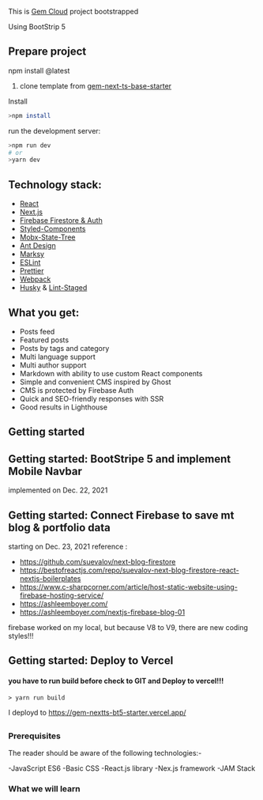 This is [Gem Cloud](https://github.com/vercel/next.js/tree/canary/packages/create-next-app) project bootstrapped

Using BootStrip 5

## Prepare project

npm install <packagename>@latest

1. clone template from [gem-next-ts-base-starter](https://github.com/gemcloud/gem-next-ts-base-starter)

Install

```bash
>npm install
```

run the development server:

```bash
>npm run dev
# or
>yarn dev
```

## Technology stack:

- [React](https://github.com/facebook/react)
- [Next.js](https://github.com/zeit/next.js)
- [Firebase Firestore & Auth](https://firebase.google.com/)
- [Styled-Components](https://github.com/styled-components/styled-components)
- [Mobx-State-Tree](https://github.com/mobxjs/mobx-state-tree)
- [Ant Design](https://github.com/ant-design/ant-design)
- [Marksy](https://github.com/storybooks/marksy)
- [ESLint](https://github.com/eslint/eslint)
- [Prettier](https://github.com/prettier/prettier)
- [Webpack](https://github.com/webpack/webpack)
- [Husky](https://github.com/typicode/husky) & [Lint-Staged](https://github.com/okonet/lint-staged)

## What you get:

- Posts feed
- Featured posts
- Posts by tags and category
- Multi language support
- Multi author support
- Markdown with ability to use custom React components
- Simple and convenient CMS inspired by Ghost
- CMS is protected by Firebase Auth
- Quick and SEO-friendly responses with SSR
- Good results in Lighthouse

## Getting started

## Getting started: BootStripe 5 and implement Mobile Navbar

implemented on Dec. 22, 2021

## Getting started: Connect Firebase to save mt blog & portfolio data

starting on Dec. 23, 2021
reference :

- https://github.com/suevalov/next-blog-firestore
- https://bestofreactjs.com/repo/suevalov-next-blog-firestore-react-nextjs-boilerplates
- https://www.c-sharpcorner.com/article/host-static-website-using-firebase-hosting-service/
- https://ashleemboyer.com/
- https://ashleemboyer.com/nextjs-firebase-blog-01

firebase worked on my local, but because V8 to V9, there are new coding styles!!!

## Getting started: Deploy to Vercel

#### you have to run build before check to GIT and Deploy to vercel!!!

```
> yarn run build
```

I deployd to https://gem-nextts-bt5-starter.vercel.app/

##

### Prerequisites

The reader should be aware of the following technologies:-

-JavaScript ES6
-Basic CSS
-React.js library
-Nex.js framework
-JAM Stack

### What we will learn
